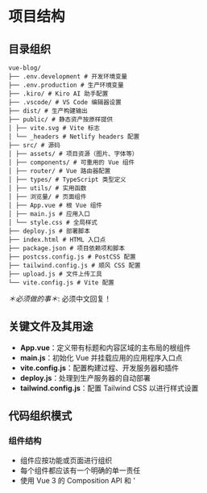 # 项目结构

## 目录组织

```
vue-blog/
├── .env.development # 开发环境变量
├── .env.production # 生产环境变量
├── .kiro/ # Kiro AI 助手配置
├── .vscode/ # VS Code 编辑器设置
├── dist/ # 生产构建输出
├── public/ # 静态资产按原样提供
│ ├── vite.svg # Vite 标志
│ └── _headers # Netlify headers 配置
├── src/ # 源码
│ ├── assets/ # 项目资源（图片、字体等）
│ ├── components/ # 可重用的 Vue 组件
│ ├── router/ # Vue 路由器配置
│ ├── types/ # TypeScript 类型定义
│ ├── utils/ # 实用函数
│ ├── 浏览量/ # 页面组件
│ ├── App.vue # 根 Vue 组件
│ ├── main.js # 应用入口
│ └── style.css # 全局样式
├── deploy.js # 部署脚本
├── index.html # HTML 入口点
├── package.json # 项目依赖项和脚本
├── postcss.config.js # PostCSS 配置
├── tailwind.config.js # 顺风 CSS 配置
├── upload.js # 文件上传工具
└── vite.config.js # Vite 配置
```

_＊必须做的事＊_:
必须中文回复！

## 关键文件及其用途

- **App.vue**：定义带有标题和内容区域的主布局的根组件
- **main.js**：初始化 Vue 并挂载应用的应用程序入口点
- **vite.config.js**：配置构建过程、开发服务器和插件
- **deploy.js**：处理到生产服务器的自动部署
- **tailwind.config.js**：配置 Tailwind CSS 以进行样式设置

## 代码组织模式

### 组件结构

- 组件应按功能或页面进行组织
- 每个组件都应该有一个明确的单一责任
- 使用 Vue 3 的 Composition API 和 '<script setup> 语法

### 命名约定

- **组件**： PascalCase（例如，'PostList.vue'， 'CreatePost.vue'）
- **文件**：kebab-case（例如，'post-service.js'）
- **函数**：驼峰式命名法（例如，'fetchPosts（）'）
- **CSS 类**：直接在模板中使用 Tailwind 实用程序类

### 文件头注释

## 路由结构

- 路由在 'src/router/index.js' 中定义
- 主要路线包括：
- '/'：包含博客文章的主页
- '/about'：关于页面
- '/create'： 文章创建页面
- '/ai'：AI 交互页面

## 样式方法

- 通过 Tailwind CSS 工具类进行主要样式设置
- 组件范围的样式，用于特定于组件的样式
- 在 'src/style.css' 中定义的全局样式
